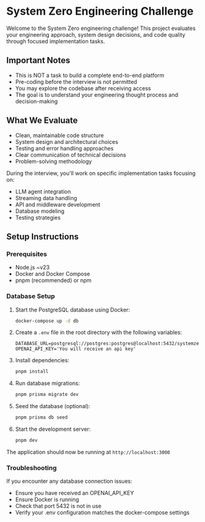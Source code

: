 # System Zero Engineering Challenge

Welcome to the System Zero engineering challenge! This project evaluates your engineering approach, system design decisions, and code quality through focused implementation tasks.

## Important Notes

- This is NOT a task to build a complete end-to-end platform
- Pre-coding before the interview is not permitted
- You may explore the codebase after receiving access
- The goal is to understand your engineering thought process and decision-making

## What We Evaluate

- Clean, maintainable code structure
- System design and architectural choices
- Testing and error handling approaches
- Clear communication of technical decisions
- Problem-solving methodology

During the interview, you'll work on specific implementation tasks focusing on:
- LLM agent integration
- Streaming data handling
- API and middleware development
- Database modeling
- Testing strategies

## Setup Instructions

### Prerequisites
- Node.js ~v23
- Docker and Docker Compose
- pnpm (recommended) or npm

### Database Setup

1. Start the PostgreSQL database using Docker:
   ```bash
   docker-compose up -d db
   ```

2. Create a `.env` file in the root directory with the following variables:
   ```
   DATABASE_URL=postgresql://postgres:postgres@localhost:5432/systemzero
   OPENAI_API_KEY='You will receive an api key'
   ```

3. Install dependencies:
   ```bash
   pnpm install
   ```

4. Run database migrations:
   ```bash
   pnpm prisma migrate dev
   ```

5. Seed the database (optional):
   ```bash
   pnpm prisma db seed
   ```

6. Start the development server:
   ```bash
   pnpm dev
   ```

The application should now be running at `http://localhost:3000`

### Troubleshooting

If you encounter any database connection issues:
- Ensure you have received an OPENAI_API_KEY 
- Ensure Docker is running
- Check that port 5432 is not in use
- Verify your .env configuration matches the docker-compose settings

